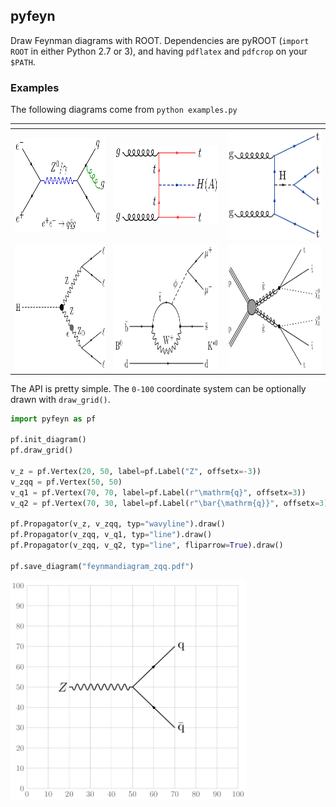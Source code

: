 ## pyfeyn

Draw Feynman diagrams with ROOT. Dependencies are pyROOT (`import ROOT` in either Python 2.7 or 3),
and having `pdflatex` and `pdfcrop` on your `$PATH`.

### Examples

The following diagrams come from `python examples.py`

| <!-- -->    | <!-- -->    | <!-- -->    |
|--------|--------|--------|
<img src="images/feynmandiagram_eetoqq.png" height="150px" />  | <img src="images/feynmandiagram_tth.png" height="125px" /> | <img src="images/feynmandiagram_tttt.png" height="175px" /> 
<img src="images/feynmandiagram_hzzd.png" height="200px" /> | <img src="images/feynmandiagram_Bphi.png" height="200px" /> |<img src="images/feynmandiagram_gluino.png" height="200px" />

The API is pretty simple. The `0-100` coordinate system can be optionally drawn with `draw_grid()`.

```python
import pyfeyn as pf

pf.init_diagram()
pf.draw_grid()

v_z = pf.Vertex(20, 50, label=pf.Label("Z", offsetx=-3))
v_zqq = pf.Vertex(50, 50)
v_q1 = pf.Vertex(70, 70, label=pf.Label(r"\mathrm{q}", offsetx=3))
v_q2 = pf.Vertex(70, 30, label=pf.Label(r"\bar{\mathrm{q}}", offsetx=3))

pf.Propagator(v_z, v_zqq, typ="wavyline").draw()
pf.Propagator(v_zqq, v_q1, typ="line").draw()
pf.Propagator(v_zqq, v_q2, typ="line", fliparrow=True).draw()

pf.save_diagram("feynmandiagram_zqq.pdf")
```

<img src="images/feynmandiagram_zqq.png" height="350px" />
